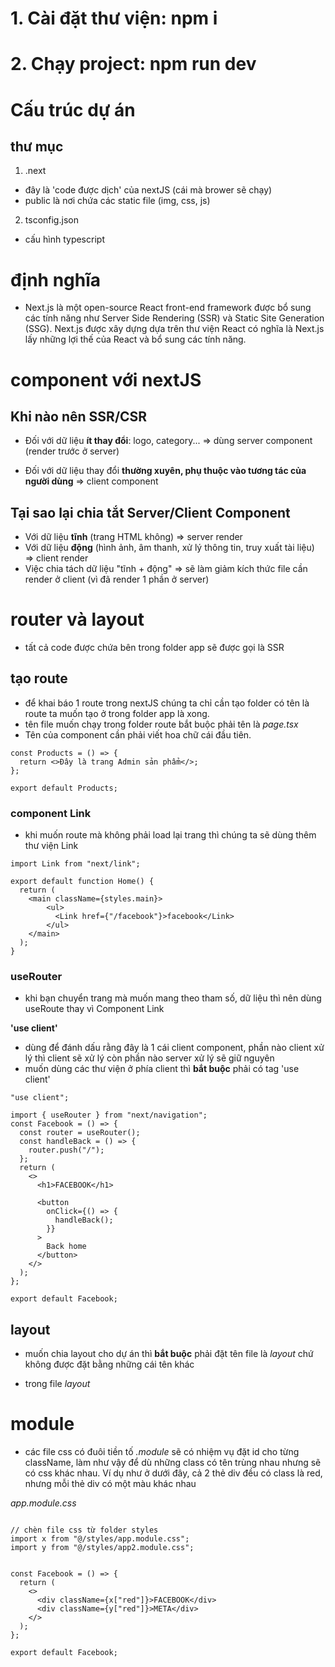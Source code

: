 # 1. Cài đặt thư viện: npm i

# 2. Chạy project: npm run dev

# Cấu trúc dự án

## thư mục

1. .next

- đây là 'code được dịch' của nextJS (cái mà brower sẽ chạy)
- public là nơi chứa các static file (img, css, js)

2. tsconfig.json

- cấu hình typescript

# định nghĩa

- Next.js là một open-source React front-end framework được bổ sung các tính năng như Server Side Rendering (SSR) và Static Site Generation (SSG). Next.js được xây dựng dựa trên thư viện React có nghĩa là Next.js lấy những lợi thế của React và bổ sung các tính năng.

# component với nextJS

## Khi nào nên SSR/CSR

- Đối với dữ liệu **ít thay đổi**: logo, category... => dùng server component (render trước ở server)

- Đối với dữ liệu thay đổi **thường xuyên, phụ thuộc vào tương tác của người dùng** => client component

## Tại sao lại chia tắt Server/Client Component

- Với dữ liệu **tĩnh** (trang HTML không) => server render
- Với dữ liệu **động** (hình ảnh, âm thanh, xử lý thông tin, truy xuất tài liệu) => client render
- Việc chia tách dữ liệu "tĩnh + động" => sẽ làm giảm kích thức file cần render ở client (vì đã render 1 phần ở server)

# router và layout

- tất cả code được chứa bên trong folder app sẽ được gọi là SSR

## tạo route

- để khai báo 1 route trong nextJS chúng ta chỉ cần tạo folder có tên là route ta muốn tạo ở trong folder app là xong.
- tên file muốn chạy trong folder route bắt buộc phải tên là _*page.tsx*_
- Tên của component cần phải viết hoa chữ cái đầu tiên.

```
const Products = () => {
  return <>Đây là trang Admin sản phẩm</>;
};

export default Products;
```

### component Link

- khi muốn route mà không phải load lại trang thì chúng ta sẽ dùng thêm thư viện Link

```
import Link from "next/link";

export default function Home() {
  return (
    <main className={styles.main}>
        <ul>
          <Link href={"/facebook"}>facebook</Link>
        </ul>
    </main>
  );
}
```

### useRouter

- khi bạn chuyển trang mà muốn mang theo tham số, dữ liệu thì nên dùng useRoute thay vì Component Link

**'use client'**

- dùng để đánh dấu rằng đây là 1 cái client component, phần nào client xử lý thì client sẽ xử lý còn phần nào server xử lý sẽ giữ nguyên
- muốn dùng các thư viện ở phía client thì **bắt buộc** phải có tag 'use client'

```
"use client";

import { useRouter } from "next/navigation";
const Facebook = () => {
  const router = useRouter();
  const handleBack = () => {
    router.push("/");
  };
  return (
    <>
      <h1>FACEBOOK</h1>

      <button
        onClick={() => {
          handleBack();
        }}
      >
        Back home
      </button>
    </>
  );
};

export default Facebook;
```

## layout

- muốn chia layout cho dự án thì **bắt buộc** phải đặt tên file là _*layout*_ chứ không được đặt bằng những cái tên khác

- trong file _*layout*_

# module

- các file css có đuôi tiền tố _*.module*_ sẽ có nhiệm vụ đặt id cho từng className, làm như vậy để dù những class có tên trùng nhau nhưng sẽ có css khác nhau. Ví dụ như ở dưới đây, cả 2 thẻ div đều có class là red, nhưng mỗi thẻ div có một màu khác nhau

_*app.module.css*_

```

// chèn file css từ folder styles
import x from "@/styles/app.module.css";
import y from "@/styles/app2.module.css";


const Facebook = () => {
  return (
    <>
      <div className={x["red"]}>FACEBOOK</div>
      <div className={y["red"]}>META</div>
    </>
  );
};

export default Facebook;
```
